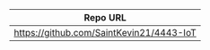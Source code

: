 |                              Repo URL                             |
| :------------------------------------------------------------------------: |
|   https://github.com/SaintKevin21/4443-IoT|
